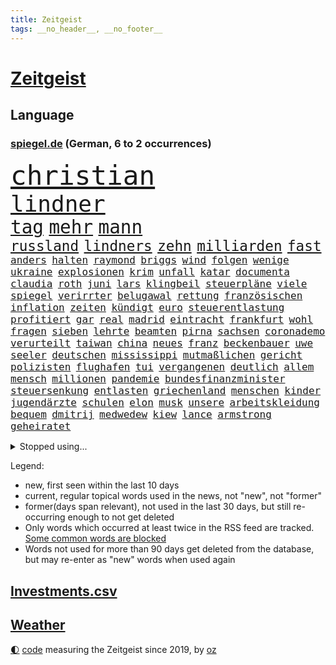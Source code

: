 ```yaml
---
title: Zeitgeist
tags: __no_header__, __no_footer__
---
```


# [Zeitgeist](https://oliz.io/zeitgeist/)

## Language

<h3><a href="https://www.spiegel.de" target="_blank">spiegel.de</a> (German, 6 to 2 occurrences)</h3>
<p style="font-family:monospace">
<span style="font-size:32pt"><a href="news_links.html#christian" class="current">christian</a></span>
<br>
<span style="font-size:27pt"><a href="news_links.html#lindner" class="current">lindner</a></span>
<br>
<span style="font-size:22pt"><a href="news_links.html#tag" class="current">tag</a></span>
<span style="font-size:22pt"><a href="news_links.html#mehr" class="current">mehr</a></span>
<span style="font-size:22pt"><a href="news_links.html#mann" class="current">mann</a></span>
<br>
<span style="font-size:17pt"><a href="news_links.html#russland" class="current">russland</a></span>
<span style="font-size:17pt"><a href="news_links.html#lindners" class="current">lindners</a></span>
<span style="font-size:17pt"><a href="news_links.html#zehn" class="current">zehn</a></span>
<span style="font-size:17pt"><a href="news_links.html#milliarden" class="current">milliarden</a></span>
<span style="font-size:17pt"><a href="news_links.html#fast" class="current">fast</a></span>
<br>
<span style="font-size:12pt"><a href="news_links.html#anders" class="current">anders</a></span>
<span style="font-size:12pt"><a href="news_links.html#halten" class="current">halten</a></span>
<span style="font-size:12pt"><a href="news_links.html#raymond" class="new">raymond</a></span>
<span style="font-size:12pt"><a href="news_links.html#briggs" class="new">briggs</a></span>
<span style="font-size:12pt"><a href="news_links.html#wind" class="current">wind</a></span>
<span style="font-size:12pt"><a href="news_links.html#folgen" class="current">folgen</a></span>
<span style="font-size:12pt"><a href="news_links.html#wenige" class="current">wenige</a></span>
<span style="font-size:12pt"><a href="news_links.html#ukraine" class="current">ukraine</a></span>
<span style="font-size:12pt"><a href="news_links.html#explosionen" class="current">explosionen</a></span>
<span style="font-size:12pt"><a href="news_links.html#krim" class="current">krim</a></span>
<span style="font-size:12pt"><a href="news_links.html#unfall" class="current">unfall</a></span>
<span style="font-size:12pt"><a href="news_links.html#katar" class="current">katar</a></span>
<span style="font-size:12pt"><a href="news_links.html#documenta" class="current">documenta</a></span>
<span style="font-size:12pt"><a href="news_links.html#claudia" class="current">claudia</a></span>
<span style="font-size:12pt"><a href="news_links.html#roth" class="current">roth</a></span>
<span style="font-size:12pt"><a href="news_links.html#juni" class="current">juni</a></span>
<span style="font-size:12pt"><a href="news_links.html#lars" class="current">lars</a></span>
<span style="font-size:12pt"><a href="news_links.html#klingbeil" class="current">klingbeil</a></span>
<span style="font-size:12pt"><a href="news_links.html#steuerpläne" class="current">steuerpläne</a></span>
<span style="font-size:12pt"><a href="news_links.html#viele" class="current">viele</a></span>
<span style="font-size:12pt"><a href="news_links.html#spiegel" class="current">spiegel</a></span>
<span style="font-size:12pt"><a href="news_links.html#verirrter" class="current">verirrter</a></span>
<span style="font-size:12pt"><a href="news_links.html#belugawal" class="new">belugawal</a></span>
<span style="font-size:12pt"><a href="news_links.html#rettung" class="current">rettung</a></span>
<span style="font-size:12pt"><a href="news_links.html#französischen" class="current">französischen</a></span>
<span style="font-size:12pt"><a href="news_links.html#inflation" class="current">inflation</a></span>
<span style="font-size:12pt"><a href="news_links.html#zeiten" class="current">zeiten</a></span>
<span style="font-size:12pt"><a href="news_links.html#kündigt" class="current">kündigt</a></span>
<span style="font-size:12pt"><a href="news_links.html#euro" class="current">euro</a></span>
<span style="font-size:12pt"><a href="news_links.html#steuerentlastung" class="new">steuerentlastung</a></span>
<span style="font-size:12pt"><a href="news_links.html#profitiert" class="current">profitiert</a></span>
<span style="font-size:12pt"><a href="news_links.html#gar" class="current">gar</a></span>
<span style="font-size:12pt"><a href="news_links.html#real" class="current">real</a></span>
<span style="font-size:12pt"><a href="news_links.html#madrid" class="current">madrid</a></span>
<span style="font-size:12pt"><a href="news_links.html#eintracht" class="current">eintracht</a></span>
<span style="font-size:12pt"><a href="news_links.html#frankfurt" class="current">frankfurt</a></span>
<span style="font-size:12pt"><a href="news_links.html#wohl" class="current">wohl</a></span>
<span style="font-size:12pt"><a href="news_links.html#fragen" class="current">fragen</a></span>
<span style="font-size:12pt"><a href="news_links.html#sieben" class="current">sieben</a></span>
<span style="font-size:12pt"><a href="news_links.html#lehrte" class="new">lehrte</a></span>
<span style="font-size:12pt"><a href="news_links.html#beamten" class="current">beamten</a></span>
<span style="font-size:12pt"><a href="news_links.html#pirna" class="new">pirna</a></span>
<span style="font-size:12pt"><a href="news_links.html#sachsen" class="current">sachsen</a></span>
<span style="font-size:12pt"><a href="news_links.html#coronademo" class="new">coronademo</a></span>
<span style="font-size:12pt"><a href="news_links.html#verurteilt" class="current">verurteilt</a></span>
<span style="font-size:12pt"><a href="news_links.html#taiwan" class="current">taiwan</a></span>
<span style="font-size:12pt"><a href="news_links.html#china" class="current">china</a></span>
<span style="font-size:12pt"><a href="news_links.html#neues" class="current">neues</a></span>
<span style="font-size:12pt"><a href="news_links.html#franz" class="new">franz</a></span>
<span style="font-size:12pt"><a href="news_links.html#beckenbauer" class="new">beckenbauer</a></span>
<span style="font-size:12pt"><a href="news_links.html#uwe" class="current">uwe</a></span>
<span style="font-size:12pt"><a href="news_links.html#seeler" class="current">seeler</a></span>
<span style="font-size:12pt"><a href="news_links.html#deutschen" class="current">deutschen</a></span>
<span style="font-size:12pt"><a href="news_links.html#mississippi" class="new">mississippi</a></span>
<span style="font-size:12pt"><a href="news_links.html#mutmaßlichen" class="current">mutmaßlichen</a></span>
<span style="font-size:12pt"><a href="news_links.html#gericht" class="current">gericht</a></span>
<span style="font-size:12pt"><a href="news_links.html#polizisten" class="current">polizisten</a></span>
<span style="font-size:12pt"><a href="news_links.html#flughafen" class="current">flughafen</a></span>
<span style="font-size:12pt"><a href="news_links.html#tui" class="current">tui</a></span>
<span style="font-size:12pt"><a href="news_links.html#vergangenen" class="current">vergangenen</a></span>
<span style="font-size:12pt"><a href="news_links.html#deutlich" class="current">deutlich</a></span>
<span style="font-size:12pt"><a href="news_links.html#allem" class="current">allem</a></span>
<span style="font-size:12pt"><a href="news_links.html#mensch" class="current">mensch</a></span>
<span style="font-size:12pt"><a href="news_links.html#millionen" class="current">millionen</a></span>
<span style="font-size:12pt"><a href="news_links.html#pandemie" class="current">pandemie</a></span>
<span style="font-size:12pt"><a href="news_links.html#bundesfinanzminister" class="current">bundesfinanzminister</a></span>
<span style="font-size:12pt"><a href="news_links.html#steuersenkung" class="current">steuersenkung</a></span>
<span style="font-size:12pt"><a href="news_links.html#entlasten" class="current">entlasten</a></span>
<span style="font-size:12pt"><a href="news_links.html#griechenland" class="current">griechenland</a></span>
<span style="font-size:12pt"><a href="news_links.html#menschen" class="current">menschen</a></span>
<span style="font-size:12pt"><a href="news_links.html#kinder" class="current">kinder</a></span>
<span style="font-size:12pt"><a href="news_links.html#jugendärzte" class="current">jugendärzte</a></span>
<span style="font-size:12pt"><a href="news_links.html#schulen" class="current">schulen</a></span>
<span style="font-size:12pt"><a href="news_links.html#elon" class="current">elon</a></span>
<span style="font-size:12pt"><a href="news_links.html#musk" class="current">musk</a></span>
<span style="font-size:12pt"><a href="news_links.html#unsere" class="current">unsere</a></span>
<span style="font-size:12pt"><a href="news_links.html#arbeitskleidung" class="current">arbeitskleidung</a></span>
<span style="font-size:12pt"><a href="news_links.html#bequem" class="current">bequem</a></span>
<span style="font-size:12pt"><a href="news_links.html#dmitrij" class="current">dmitrij</a></span>
<span style="font-size:12pt"><a href="news_links.html#medwedew" class="current">medwedew</a></span>
<span style="font-size:12pt"><a href="news_links.html#kiew" class="current">kiew</a></span>
<span style="font-size:12pt"><a href="news_links.html#lance" class="new">lance</a></span>
<span style="font-size:12pt"><a href="news_links.html#armstrong" class="current">armstrong</a></span>
<span style="font-size:12pt"><a href="news_links.html#geheiratet" class="current">geheiratet</a></span>
</p>
<details>
<summary>Stopped using...</summary>
<p class="former" style="font-size:12pt">
abends(657) show(657) unabhängige(657) abgeordnete(656) appelliert(656) bundestags(656) echte(656) entdeckte(656) gewaltig(656) kurzfristig(656) legendären(656) 37(655) beispiel(655) entdeckung(655) maria(655) angeordnet(654) depressionen(654) gefährlichen(654) krankenhäusern(654) leeren(654) stärken(654) versuchten(654) zugunsten(654) 44(653) ausschreitungen(653) bahnhof(653) bewährung(653) meghan(653) meinung(653) queen(653) villa(653) zentrum(653) atmosphäre(652) beantragen(652) dauer(652) englische(652) erfahren(652) erteilt(652) guter(652) spdpolitiker(652) stößt(652) christine(651) entdeckten(651) gutachten(651) landesregierung(651) lukaschenko(651) hinweisen(650) häufen(650) jahrzehntelang(650) nannte(650) nba(650) verdachts(650) vorstand(650) aufruf(649) heftige(649) klimawandels(649) million(649) neuem(649) rekordhoch(649) riss(649) spielraum(649) vertreter(649) behandlung(648) belasten(648) einzug(648) entschuldigt(648) gefährlicher(648) gegangen(648) jüngeren(648) lockdown(648) länge(648) militärs(648) miteinander(648) schnelle(648) theater(648) verzweifelt(648) zweier(648) blockieren(647) boeing(647) bundestagswahl(647) einstieg(647) hinterlassen(647) mitarbeitern(647) online(647) schadet(647) schlimm(647) schnee(647) vorliegt(647) wütend(647) zählen(647) 12(646) abgeordneten(646) bestraft(646) co(646) rechts(646) tieren(646) trafen(646) unmut(646) warentest(646) wiederholt(646) 3(645) design(645) eskalieren(645) größter(645) hongkong(645) hunde(645) internen(645) kanzleramt(645) kaputt(645) körperverletzung(645) mönchengladbach(645) nigeria(645) radsport(645) schottland(645) allianz(644) bekämpfung(644) innenministerium(644) keller(644) kindesmissbrauch(644) schiedsrichter(644) schien(644) verraten(644) wort(644) anwälte(643) beschluss(643) finanziell(643) frische(643) klären(643) lebens(643) politikerinnen(643) senkt(643) überprüft(643) klimapolitik(642) konzentrieren(642) plaßmann(642) stuttmann(642) tennis(642) weite(642) erheben(641) medikamente(641) werke(641) überholt(641) beteiligung(640) demonstrationen(640) tauchen(640) herr(639) nase(639) prognosen(639) schwindet(638) torhüter(638) unterschied(638) verbindet(637) wähler(637) beteiligen(636) lieferten(636) william(636) auflagen(635) schwerem(635) nachbarn(634) politikerin(633) spenden(633) dran(632) einschränkungen(632) richard(632) strengen(632) überprüfen(632) impfen(631) kooperation(631) mecklenburgvorpommern(630) analysiert(629) nachts(629) fernsehen(627) monats(627) einschätzung(626) februar(625) schrecken(625) vorteile(625) ähnliche(625) pandemiebekämpfung(623) regierungserklärung(623) apps(621) mitarbeiterin(621) griechischen(620) insolvenz(620) schaut(620) stört(620) niederländischen(619) rang(618) dramatischen(617) krisen(616) kongress(614) schritten(614) festhalten(613) runden(612) präsidentschaft(611) afrikas(609) smartphones(608) veränderungen(606) prägte(605) erfolgreichen(603) topspiel(602) karlsruhe(598) abschluss(595) mehren(591) strukturen(590) cdu/csu(588) rolf(586) billiger(583) nick(575) 58(573) nachrichtenagentur(551) iv(544) glasgow(542) vormarsch(523) stärkste(520) bahnverkehr(517) wolken(516) unzureichend(513) carlos(511) universitäten(496) stimmenfang(493) elfjährigen(491) orte(489) gekippt(487) investor(479) rumänien(476) daily(469) übrig(468) joseph(467) kubicki(459) zwischenfall(454) klimaaktivisten(447) grünes(435) ungeimpfte(429) vorgang(417) kugel(415) verließ(413) argument(405) treibstoff(405) ausgestellt(404) geflüchtet(404) knochen(404) warb(403) mangelware(402) rohstoffe(401) befragung(400) seither(396) brannte(393) versichert(392) lee(391) sergej(391) leichten(390) rereportage(390) tickets(389) terroranschlag(388) erlag(386) auswärtige(385) spitzenpolitiker(382) europol(380) assange(370) wikileaksgründer(370) chaotischen(369) venedig(367) kyrgios(366) sichtbar(366) hanau(365) zögert(365) c(363) konzentriert(362) camp(355) beeinträchtigt(354) fluten(354) pegasus(352) zerschlagen(351) fraktion(349) supermärkte(346) erweisen(345) handelsverband(344) schuhe(343) sprint(343) analysten(339) nachträglich(339) angemeldet(336) anlage(334) löschen(332) verteuern(332) regierte(329) geleistet(328) chappatte(327) anhängern(326) ausfälle(326) gemeinschaft(322) haushalt(322) harris(321) müttern(319) unterschiedlicher(318) lutz(317) befreiung(316) minderheiten(313) manuela(310) bali(305) schränkt(300) trage(299) vorfeld(299) worum(299) befragt(295) erzbischof(295) bitcoins(294) mischen(293) personelle(293) abtreibung(292) redet(292) emotionen(291) umgebracht(291) exportiert(290) straftaten(290) natostaaten(288) auftritten(287) gefeuert(286) kunstwerke(286) ampelregierung(284) begrüßen(277) leise(277) knappheit(276) nachziehen(276) volksverhetzung(276) saal(275) studenten(275) erreichbar(274) parlamentarier(274) beantwortet(272) kälte(272) einsturz(270) rotterdam(270) sauer(270) coronalage(269) gewaltsamer(267) abu(266) siegerin(266) kardashian(262) lockt(261) unbekannter(260) swr(258) geopolitische(256) geschaut(255) netflixserie(255) beitreten(252) michel(250) hinsicht(249) separatisten(249) bescheid(246) dunkeln(245) schusswaffen(245) ungestört(243) arbeitswelt(239) quält(238) versicherung(237) entsteht(235) strompreise(235) rekordsumme(234) bewirken(233) museen(233) auseinandersetzungen(231) kontrollierte(231) vietnam(231) lehrerinnen(227) sagten(227) explodieren(226) lasse(226) schwein(226) landeten(225) keeper(223) käme(223) unterzeichnen(221) unterirdischen(220) funklöcher(218) texte(217) falsches(216) männlichkeit(216) verteuert(215) bemerkenswerte(214) totschlags(214) telefonieren(212) traditionellen(212) beziehen(211) antrittsbesuch(210) südpazifik(209) gefühle(208) pool(208) pur(205) berger(203) chinesisches(203) nadal(203) bredouille(202) busse(201) autozulieferer(200) erkrankungen(200) pelé(198) stuhl(198) verpflichtung(198) kannten(197) schaulustige(197) supermärkten(197) steffi(196) match(195) mühsam(194) wild(194) aufwendig(193) luhansk(193) gefeierten(189) städtetag(188) verlangte(188) weitreichend(188) absolut(187) jubiläum(187) unternehmens(187) protestierenden(184) sony(184) damalige(182) jr(180) angestiegen(178) orden(178) knappes(177) buckinghampalast(175) klimaschädliche(175) klitschko(175) methan(175) siebenjährige(175) vitali(175) royal(174) verzweifeln(174) wahlrechtsreform(174) 2014(173) braut(173) eigner(172) reuters(171) abzuwenden(170) frankfurts(170) neuerung(170) beschuldigte(169) ergeben(169) kämpfern(169) macher(169) zahlungen(168) bitter(167) abstellen(166) misstrauensvotum(165) weltkriegs(165) weltlage(165) österreicher(165) neil(164) premierministerin(164) young(164) überzeugung(164) hinweg(163) luftfahrt(163) siegeszug(163) versteckte(163) berlusconi(162) silvio(162) toryabgeordneter(160) beckham(159) cyberangriff(158) iga(158) schnellste(158) świątek(158) anhalten(157) herum(156) oppositionellen(156) rekonstruktion(155) 1982(154) 250000(153) bejubelt(153) bezos(153) jacht(153) ohio(153) außergewöhnlich(152) sturmböen(152) zivilen(152) torwart(151) nestlé(150) wilhelmshaven(150) begleiten(149) ökostrom(149) augenzeugen(148) verhilft(146) triumphiert(145) vereinigung(145) arbeitszeit(144) dreharbeiten(144) neunten(144) belohnt(143) begehrt(142) inakzeptable(142) überlebende(142) abbau(141) unmittelbar(141) gefolgt(140) menschliches(140) verbrauchern(140) gestärkt(139) gewinnerin(139) 1100(138) mittagspause(138) siegesserie(138) sklaverei(138) brandenburger(136) schläger(136) sicherheitsinteressen(136) zentraler(136) rechtsextremist(135) tankt(135) währenddessen(135) überweisen(135) betreiben(134) dienste(134) zutiefst(134) verlangten(133) kleben(132) anlässlich(131) auflösen(131) konkretisiert(131) töchter(131) fritz(130) umbenannt(130) verliehen(130) bekräftigte(129) beugt(129) finnische(129) hörte(129) geschosse(128) ausfällen(127) offizieller(127) mobil(126) söldner(126) vereinbaren(126) bekundet(125) dog(125) patrick(125) importe(124) waffenlobby(124) evakuierungen(122) fußballverband(122) jochen(122) burkhard(121) h(121) schnellere(121) aktionär(120) bombardierung(119) islam(119) rahmen(119) sorokin(119) vorort(119) 39(118) absichtlich(118) bestehenden(118) bewusst(118) iwan(118) unfällen(118) natobeitritt(117) boxer(116) dylan(116) gelassenheit(115) überziehen(115) derartige(114) oligarch(114) 25jähriger(113) modernen(113) offiziere(113) glaube(112) interessantesten(112) trinkwasser(112) wiederaufbau(112) alassad(111) baschar(111) militärbündnisses(111) sainz(111) reduzierung(110) g20(108) herrschte(108) natogipfel(108) zugelegt(108) autobranche(107) merke(107) traktoren(107) legalisieren(106) nuklearwaffen(106) aramco(105) erteilen(105) saudi(105) überlebenden(105) ausrichten(104) bestreiten(104) einkaufszentrum(104) grundstücke(104) tegernsee(104) wärmer(104) nordmazedonien(103) rechnungshof(103) drohe(101) gerüstet(100) irrtümer(100) zurückgedrängt(100) asphalt(99) entfernten(99) fellner(99) flexibel(99) staatstragend(99) angeschlagene(98) jean(98) artenschutz(97) bräutigam(97) treue(97) gewaltverbrechen(96) mandat(96) tatverdächtiger(96) speichern(95) 34jähriger(94) beliebter(94) butscha(94) vergewaltigungen(94) cambridge(93) wahllos(93) zeugnis(93) vorfälle(91) indische(90) lieferanten(90) umzugehen(90) warteten(90) zollen(90) verbreiteten(89) antisemiten(88) authentische(88) eliteeinheit(88) geeignet(88) iaea(88) lieferproblemen(88) stinkefinger(88) gravierende(87) anrecht(86) beleuchtung(86) iserlohn(86) kulturwissenschaftlerin(86) präsidentschaftswahlen(86) techmilliardär(86) abrufbar(85) arbeitsrecht(85) b(85) coronajahren(85) markle(85) arminia(84) halbfinaleinzug(84) multimilliardär(84) qualifying(84) regierungsmitglieder(84) aufschwingt(83) cameron(83) michigan(83) samstagnachmittag(83) thermometer(83) endkunden(82) fahnder(82) garmischpartenkirchen(82) jahrhundertflut(82) jesus(82) recherchen(82) reißen(82) taifun(82) tierliebe(82) witze(82) betrugsvorwürfen(81) datenschützer(81) islamist(81) kopfsteinpflaster(81) nachvollziehbar(81) oftmals(81) sjewjerodonezk(81) steile(81) touristenziel(81) coronazeit(80) hilfreich(80) reif(80) sollt(80) stadien(80) umrüsten(80) vereinbar(80) weizenimporte(80) chicago(79) krawallen(79) stendal(79) vortrag(79) 36jährige(78) dhl(78) exfraktionschef(78) fahrräder(78) mischung(78) netzbetreiber(78) puigdemont(78) stürmte(78) südchinesischen(78) exregierungschef(77) gras(77) leonard(77) lokalpolitiker(77) mobilfunk(77) teures(77) wolff(77) zelebriert(77) franzosen(76) kante(76) liiert(76) nacheinander(76) revanche(76) rice(76) warnende(76) überfüllten(76) ausgerutscht(75) niedersächsische(75) sau(75) unterlag(75) 35jährige(74) ausfuhren(74) cern(74) chancenlos(74) hitzig(74) hongkonger(74) mitschnitt(74) nachgerechnet(74) teilchenbeschleuniger(74) twitterübernahme(74) wahlkampfveranstaltung(74) händeringend(73) schlammschlacht(73) tenniswelt(73) virtuell(73) erhobenen(72) jungstar(72) wütende(72) berüchtigter(71) lustig(71) niedrigere(71) zustände(71) avatar(70) entschädigen(70) israelis(70) medienmogul(70) mordfall(70) ukrainekonferenz(70) zusammenkunft(70) allenfalls(69) auswählen(69) herausgekommen(69) topspielerin(69) zahlungsmittel(69) bewährte(68) filmset(68) nachnamen(68) einstecken(67) erleichtert(67) hochzeiten(67) mittelfinger(67) umbringen(67) unterrichten(67) abholzung(66) entbunden(66) lösegeld(66) meisterleistung(66) schlangeninsel(66) stoffen(66) verheiratet(66) verstrickt(66) zaubern(66) zukünftige(66) dolly(65) erwog(65) foul(65) schwarzfahrer(65) spottet(65) stiehlt(65) tyrann(65) umzubringen(65) wissenschaftlern(65) bezwingt(64) dubiose(64) grenzschutzagentur(64) vermittelte(64) volksfest(64) batterie(63) empfindet(63) erlass(63) fährte(63) g20gipfel(63) gucci(63) jabeur(63) ons(63) titelverteidigerinnen(63) verona(63) wmkampf(63) einzelner(62) gegründeten(62) klimakatastrophe(62) spice(62) unternehmern(62) wehrte(62) erschreckend(61) ewigen(61) halbieren(61) insolvenzverwalter(61) miguel(61) privatleben(61) r(61) sunday(61) tribünen(61) unbewohnbar(61) untersuchungskommission(61) affenpockenvirus(60) arbeitskosten(60) erkennbar(60) intellektuelle(60) legalisierung(60) lernlücken(60) lngterminal(60) nationalisten(60) objekte(60) potenzial(60) schutzschirm(60) zapfsäulen(60) boulevardzeitung(59) faktencheck(59) fliegende(59) kartenzahlungen(59) perspektiven(59) seeleute(59) covid19fällen(58) aufzutreten(57) bgh(57) inhaftierter(57) telefone(57) tuchels(57) zumutung(57) einflussnahme(56) gewerkschaftsbund(56) kabinettsmitglied(56) stefanos(56) tsitsipas(56) 184(55) bemerkenswertes(55) bundesverteidigungsministerin(55) kandidat(55) straßenlaternen(55) usbasketballstar(55) wertvollsten(55) akleh(54) entschädigungen(54) handelsketten(54) massivem(54) schwimmbädern(54) tierschützern(54) drohendes(53) glühenden(53) homophobie(53) iii(53) profitierten(53) reiseziel(53) shireen(53) truppenbesuch(53) batterietechnik(52) besitz(52) chefs(52) juristen(52) rammte(52) tripolis(52) verstörenden(52) western(52) borne(51) desaströse(51) mitarbeitende(51) schusswaffenattacke(51) wahlrechtskommission(51) webseite(51) élisabeth(51) bewirkt(50) queere(50) totalausfall(50) 59(49) anerkennen(49) botschafterin(49) defekten(49) herzlich(49) kostensteigerungen(49) langjähriger(49) praxen(49) finalen(48) formulierungen(48) regimegegner(48) situationen(48) tobten(48) trainings(48) wohlstandsverlust(48) beeinträchtigungen(47) berben(47) kandidiert(47) reicher(47) verbrennungsmotor(47) ausgebucht(46) einzigen(46) feldmann(46) periode(46) platini(46) todesangst(46) trümmer(46) verspätete(46) vollgas(46) einfangen(45) einsparen(45) jobverlust(45) lösten(45) marin(45) muskeln(45) rangers(45) sanna(45) unberechenbar(45) zentralbankchef(45) aufgeschoben(44) ostchinesischen(44) polizeigewalt(44) relegationsspiel(44) stranger(44) things(44) unfreiwillige(44) vorteilsannahme(44) wahlkreisen(44) bundesverwaltungsgerichts(43) charakterlichen(43) gravierend(43) liveticker(43) monatelangem(43) naturkatastrophen(43) ross(43) sexistischer(43) skelett(43) verschütteten(43) berüchtigten(42) kaputte(42) schicksale(42) verzeihung(42) wahn(42) weltrangliste(42) bemühte(41) clevere(41) einheimischen(41) handwerker(41) joshua(41) künstlichen(41) olympiaattentat(41) quälte(41) triumphierte(41) drews(40) erkannt(40) lehrergewerkschaften(40) literaturarchiv(40) marbach(40) problemlos(40) sätzen(40) verbreitung(40) verirrte(40) argentinischen(39) crewmitglieder(39) hochzeitsfeier(39) topfavorit(39) turbulenzen(39) wals(39) gebäuden(38) kommentieren(38) millionenstrafe(38) provozieren(38) senegal(38) adresse(37) angezählt(37) chaotisch(37) debütantin(37) giuseppe(37) knapper(37) matches(37) osnabrück(37) pferde(37) schwuler(37) verschrieben(37) zugestellt(37) chaostage(36) freunden(36) grandslamtitel(36) monte(36) olympischen(36) 40stundenwoche(35) erstligisten(35) gegenwart(35) unumgänglich(35) vereinsgeschichte(35) wohnungskonzern(35) zelte(35) 34jährige(34) afdlandesverband(34) einzelkritik(34) möbel(34) nehme(34) schieben(34) weitergeben(34) arbeitgebern(33) attestiert(33) bergungskräfte(33) dänemarks(33) gesuchten(33) konzertierte(33) risiken(33) unfug(33) bewerbungen(32) carles(32) listet(32) rekordvertrag(32) sudan(32) teleskop(32) ziellinie(32) konstruktion(31) profi(31) wirkstoff(31) aufrecht(30) bleiberecht(30) elmau(30) erbitterte(30) eskapaden(30) g7gipfel(30) gepardflugabwehrpanzer(30) geröll(30) harvey(30) integrierte(30) löcher(30) migrantinnen(30) mob(30) philadelphia(30) rudert(30) schlusssprint(30) urananreicherung(30) übergewinnsteuer(30) doppelschlag(29) fotografinnen(29) rasenturnier(29) regionalen(29) rekordpreis(29) transportieren(29) wmhalbfinale(29) begleitung(28) finde(28) geschäftsmann(28) intime(28) medienmacher(28) rechtsextrem(28) südchinesisches(28) vries(28) zerrüttet(28) favre(27) kriminalreporter(27) messias(27) teamleistung(27) grabstein(26) vorläufigen(26) zusammenhängt(26) 500000(25) einfallen(25) erwartungsgemäß(25) geschaffen(25) halter(25) ikea(25) kugeln(25) nhl(25) plakate(25) skopje(25) stützen(25) verbesserte(25) 31jährigen(24) comingout(24) definieren(24) santos(24) schlange(24) vorübergehende(24) heide(23) klebt(23) kostete(23) zeugenaussagen(23) beast(22) begeht(22) biologie(22) bundeskartellamt(22) erstreiten(22) schwimmwm(22) sommerreisewelle(22) sowjetrepublik(22) tiroler(22) vorantreiben(22) abonnenten(21) ataman(21) bundes(21) drogeriekette(21) ferda(21) fühlten(21) gedrosselten(21) grande(21) haien(21) spiegelveranstaltung(21) tieres(21) trans(21) tschetschenischen(21) verpflichtend(21) gegensteuern(20) millionenzahlung(20) eigenheim(19) kaltblütige(19) lapid(19) leichnam(19) nordafrika(19) technologie(19) überschwemmen(19) aufbruch(18) bedrohlichere(18) bekennt(18) bestürzung(18) billig(18) these(18) torpedierte(18) björn(17) erdbeben(17) fdpjustizminister(17) feststellen(17) höcke(17) plünderungen(17) reinhard(17) reservisten(17) südfrankreich(17) theo(17) absurden(16) ausmaße(16) deutschisraelischen(16) hauptfeld(16) linksbündnis(16) salzgitter(16) schwarzmeerhafen(16) stören(16) wirksamkeit(16) zweikampf(16) 83jähriger(15) antidiskriminierungsbeauftragten(15) bordeaux(15) conte(15) festgefahren(15) gesprengt(15) rechtmäßig(15) stabilisieren(15) 175(14) batterien(14) cyberangriffe(14) denver(14) errichtet(14) grüßen(14) humboldtuniversität(14) ramallah(14) überführung(14) bandera(13) expertenrat(13) ferienbeginn(13) gestreikt(13) intensivstationen(13) länderspiel(13) atomstrom(12) heiratet(12) rasenmähen(12) usbotschaft(12) verehrung(12) weltfußballerin(12) akute(11) ausländischer(11) jule(11) niemeier(11) schwächelt(11) verherrlichte(11)
</p>
</details>
<p>Legend:
<ul>
<li><span class="new">new</span>, first seen within the last 10 days</li>
<li><span class="current">current</span>, regular topical words used in the news, not "new", not "former"</li>
<li><span class="former">former(days span relevant)</span>, not used in the last 30 days, but still re-occurring enough to not get deleted</li>
<li>Only words which occurred at least twice in the RSS feed are tracked. <a href="language/filters.py">Some common words are blocked</a></li>
<li>Words not used for more than 90 days get deleted from the database, but may re-enter as "new" words when used again</li>
</ul>
</p>

## [Investments](investments.html)[.csv](investments.csv)

## [Weather](weather.html)

<footer>
<a href="javascript:toggleTheme()" class="nav">🌓</a>
<a href="https://github.com/ooz/zeitgeist">code</a> measuring the Zeitgeist since 2019, by <a href="https://oliz.io">oz</a>
</footer>

